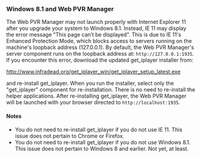 ### Windows 8.1 and Web PVR Manager

The Web PVR Manager may not launch properly with Internet Explorer 11 after you upgrade your system to Windows 8.1.  Instead, IE 11 may display the error message "This page can’t be displayed".  This is due to IE 11's Enhanced Protection Mode, which blocks access to servers running on the machine's loopback address (127.0.0.1).  By default, the Web PVR Manager's server component runs on the loopback address at: `http://127.0.0.1:1935`.  If you encounter this error, download the updated get_iplayer installer from:

<http://www.infradead.org/get_iplayer_win/get_iplayer_setup_latest.exe>

and re-install get_iplayer.  When you run the installer, select only the "get_iplayer" component for re-installation.  There is no need to re-install the helper applications.  After re-installing get_iplayer, the Web PVR Manager will be launched with your browser directed to `http://localhost:1935`.

#### Notes

* You do not need to re-install get_iplayer if you do not use IE 11.  This issue does not pertain to Chrome or Firefox.
* You do not need to re-install get_iplayer if you do not use Windows 8.1.  This issue does not pertain to Windows 8 and earlier.  Not yet, at least.
